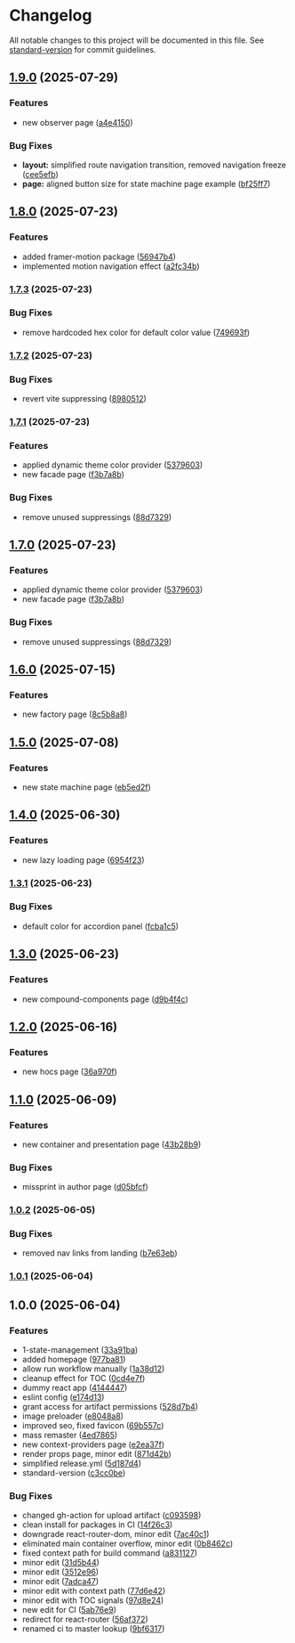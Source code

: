 # Changelog

All notable changes to this project will be documented in this file. See [standard-version](https://github.com/conventional-changelog/standard-version) for commit guidelines.

## [1.9.0](https://github.com/Ilya758/react-design-patterns/compare/v1.8.0...v1.9.0) (2025-07-29)


### Features

* new observer page ([a4e4150](https://github.com/Ilya758/react-design-patterns/commit/a4e4150ace55bdaf3dfee03cabca3475b0e84a30))


### Bug Fixes

* **layout:** simplified route navigation transition, removed navigation freeze ([cee5efb](https://github.com/Ilya758/react-design-patterns/commit/cee5efba0c7e356e4554f9fbe02c61d3fee9bfb3))
* **page:** aligned button size for state machine page example ([bf25ff7](https://github.com/Ilya758/react-design-patterns/commit/bf25ff7469375706329d59834c1b33e95fc1510e))

## [1.8.0](https://github.com/Ilya758/react-design-patterns/compare/v1.7.3...v1.8.0) (2025-07-23)


### Features

* added framer-motion package ([56947b4](https://github.com/Ilya758/react-design-patterns/commit/56947b4fd25b89f82bc2841f15d275d80f564f10))
* implemented motion navigation effect ([a2fc34b](https://github.com/Ilya758/react-design-patterns/commit/a2fc34b04747962b5ce77825a07b8b6d9f765043))

### [1.7.3](https://github.com/Ilya758/react-design-patterns/compare/v1.7.2...v1.7.3) (2025-07-23)


### Bug Fixes

* remove hardcoded hex color for default color value ([749693f](https://github.com/Ilya758/react-design-patterns/commit/749693f5d56407fc1411262de1f7f44f218b0584))

### [1.7.2](https://github.com/Ilya758/react-design-patterns/compare/v1.7.1...v1.7.2) (2025-07-23)


### Bug Fixes

* revert vite suppressing ([8980512](https://github.com/Ilya758/react-design-patterns/commit/8980512f88224c7aef6ac775ac046ca06d81ef1e))

### [1.7.1](https://github.com/Ilya758/react-design-patterns/compare/v1.6.0...v1.7.1) (2025-07-23)


### Features

* applied dynamic theme color provider ([5379603](https://github.com/Ilya758/react-design-patterns/commit/5379603eea237f1ca9b7aa024a7606aeac9f99aa))
* new facade page ([f3b7a8b](https://github.com/Ilya758/react-design-patterns/commit/f3b7a8b4babfb73077d8097a3cb5d4164a875979))


### Bug Fixes

* remove unused suppressings ([88d7329](https://github.com/Ilya758/react-design-patterns/commit/88d7329656bb07be419d7a09e5938001ffbcdbad))

## [1.7.0](https://github.com/Ilya758/react-design-patterns/compare/v1.6.0...v1.7.0) (2025-07-23)


### Features

* applied dynamic theme color provider ([5379603](https://github.com/Ilya758/react-design-patterns/commit/5379603eea237f1ca9b7aa024a7606aeac9f99aa))
* new facade page ([f3b7a8b](https://github.com/Ilya758/react-design-patterns/commit/f3b7a8b4babfb73077d8097a3cb5d4164a875979))


### Bug Fixes

* remove unused suppressings ([88d7329](https://github.com/Ilya758/react-design-patterns/commit/88d7329656bb07be419d7a09e5938001ffbcdbad))

## [1.6.0](https://github.com/Ilya758/react-design-patterns/compare/v1.5.0...v1.6.0) (2025-07-15)


### Features

* new factory page ([8c5b8a8](https://github.com/Ilya758/react-design-patterns/commit/8c5b8a822c34323515620df21574756c131f9682))

## [1.5.0](https://github.com/Ilya758/react-design-patterns/compare/v1.4.0...v1.5.0) (2025-07-08)


### Features

* new state machine page ([eb5ed2f](https://github.com/Ilya758/react-design-patterns/commit/eb5ed2f499f004eb7af6887614c9aa6902c43aac))

## [1.4.0](https://github.com/Ilya758/react-design-patterns/compare/v1.3.1...v1.4.0) (2025-06-30)


### Features

* new lazy loading page ([6954f23](https://github.com/Ilya758/react-design-patterns/commit/6954f2301f64a957f9a87bbdbb7e5c655473f109))

### [1.3.1](https://github.com/Ilya758/react-design-patterns/compare/v1.3.0...v1.3.1) (2025-06-23)


### Bug Fixes

* default color for accordion panel ([fcba1c5](https://github.com/Ilya758/react-design-patterns/commit/fcba1c5ac6c0630d226aead51410bd93246a751d))

## [1.3.0](https://github.com/Ilya758/react-design-patterns/compare/v1.2.0...v1.3.0) (2025-06-23)


### Features

* new compound-components page ([d9b4f4c](https://github.com/Ilya758/react-design-patterns/commit/d9b4f4cef4ea3c9349c93c7829004cd480a6e5c3))

## [1.2.0](https://github.com/Ilya758/react-design-patterns/compare/v1.1.0...v1.2.0) (2025-06-16)


### Features

* new hocs page ([36a970f](https://github.com/Ilya758/react-design-patterns/commit/36a970f826db3194173a2d859f0807115effb13d))

## [1.1.0](https://github.com/Ilya758/react-design-patterns/compare/v1.0.2...v1.1.0) (2025-06-09)


### Features

* new container and presentation page ([43b28b9](https://github.com/Ilya758/react-design-patterns/commit/43b28b9fec84f1c9da0521729e135b30f0e94e06))


### Bug Fixes

* missprint in author page ([d05bfcf](https://github.com/Ilya758/react-design-patterns/commit/d05bfcfd5657cff573b187066fbb6e0f74541f8d))

### [1.0.2](https://github.com/Ilya758/react-design-patterns/compare/v1.0.1...v1.0.2) (2025-06-05)


### Bug Fixes

* removed nav links from landing ([b7e63eb](https://github.com/Ilya758/react-design-patterns/commit/b7e63eb443425621da7506384002b0981b14bab4))

### [1.0.1](https://github.com/Ilya758/react-design-patterns/compare/v1.0.0...v1.0.1) (2025-06-04)

## 1.0.0 (2025-06-04)


### Features

* 1-state-management ([33a91ba](https://github.com/Ilya758/react-design-patterns/commit/33a91ba15a00dec4d317d4ebca2cd1dcfdde9ab2))
* added homepage ([977ba81](https://github.com/Ilya758/react-design-patterns/commit/977ba81c4289bf9729eff13ffd22af14bbe8d4e5))
* allow run workflow manually ([1a38d12](https://github.com/Ilya758/react-design-patterns/commit/1a38d120fb6651739bbb441b1a947827cdcee6aa))
* cleanup effect for TOC ([0cd4e7f](https://github.com/Ilya758/react-design-patterns/commit/0cd4e7fb286fea31c68ecd8948661d5eb2c2bfb0))
* dummy react app ([4144447](https://github.com/Ilya758/react-design-patterns/commit/4144447a359dcb794de67a2fe12cb9f16a6125ba))
* eslint config ([e174d13](https://github.com/Ilya758/react-design-patterns/commit/e174d1304d2cf3cc1cc65fb7efd428c7326ca03b))
* grant access for artifact permissions ([528d7b4](https://github.com/Ilya758/react-design-patterns/commit/528d7b470e6bab3fb95fe8f3f9d516299a984468))
* image preloader ([e8048a8](https://github.com/Ilya758/react-design-patterns/commit/e8048a87f5f6bf12e6efdff7c93e1e26d7e5a6f1))
* improved seo, fixed favicon ([69b557c](https://github.com/Ilya758/react-design-patterns/commit/69b557cac4bd64c6a2322c48c059b406cf8e2709))
* mass remaster ([4ed7865](https://github.com/Ilya758/react-design-patterns/commit/4ed7865f982f6721b00b7c7519705b85338661a9))
* new context-providers page ([e2ea37f](https://github.com/Ilya758/react-design-patterns/commit/e2ea37fcae1d85c2e1de89b2040c2a9cadb49b31))
* render props page, minor edit ([871d42b](https://github.com/Ilya758/react-design-patterns/commit/871d42b362e413ad0fd282bb092166a1c9f750d7))
* simplified release.yml ([5d187d4](https://github.com/Ilya758/react-design-patterns/commit/5d187d46ce049943e55935d7dd3b091dc9acf3e0))
* standard-version ([c3cc0be](https://github.com/Ilya758/react-design-patterns/commit/c3cc0be519d0e07b9e793e7f085895516c73d17a))


### Bug Fixes

* changed gh-action for upload artifact ([c093598](https://github.com/Ilya758/react-design-patterns/commit/c09359823ede2ab47faf894dafeedf4c711604ba))
* clean install for packages in CI ([14f26c3](https://github.com/Ilya758/react-design-patterns/commit/14f26c39c2d60e617243bdb210aa2d5158576023))
* downgrade react-router-dom, minor edit ([7ac40c1](https://github.com/Ilya758/react-design-patterns/commit/7ac40c1b69cc8575b6317da6b03cdafc03d0a98b))
* eliminated main container overflow, minor edit ([0b8462c](https://github.com/Ilya758/react-design-patterns/commit/0b8462c2cc3a72aae1eaa743c08600a03454d31c))
* fixed context path for build command ([a831127](https://github.com/Ilya758/react-design-patterns/commit/a8311270539ec8cea31f5d78145e35a43e3bdcc7))
* minor edit ([31d5b44](https://github.com/Ilya758/react-design-patterns/commit/31d5b446b36cba848cc7f1c01319b31330edd7ef))
* minor edit ([3512e96](https://github.com/Ilya758/react-design-patterns/commit/3512e968884a3703a583e0759ccca3c13a267c22))
* minor edit ([7adca47](https://github.com/Ilya758/react-design-patterns/commit/7adca477378f8331f952a6a7b171f3b7f41df239))
* minor edit with context path ([77d6e42](https://github.com/Ilya758/react-design-patterns/commit/77d6e4286233fdc3034fb5e1449804fad0f33495))
* minor edit with TOC signals ([97d8e24](https://github.com/Ilya758/react-design-patterns/commit/97d8e24fff1ac729d4c8e31db86940c958db4974))
* new edit for CI ([5ab76e9](https://github.com/Ilya758/react-design-patterns/commit/5ab76e950c1bbebd42505cdf81653606a5ebec72))
* redirect for react-router ([56af372](https://github.com/Ilya758/react-design-patterns/commit/56af372565080118e713b1531084419639505a5c))
* renamed ci to master lookup ([9bf6317](https://github.com/Ilya758/react-design-patterns/commit/9bf6317ed3968cd5591114c52bc03e604a65d342))
